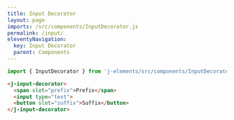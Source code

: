```yaml
---
title: Input Decorator
layout: page
imports: /src/components/InputDecorator.js
permalink: /input/
eleventyNavigation:
  key: Input Decorator
  parent: Components
---
```


```javascript
import { InputDecorator } from 'j-elements/src/components/InputDecorator.js';
```

<style>
input {
  padding: 0.5em;
  height: 2rem;
}

[slot] {
  margin: 0.5em;
}
</style>

<render-example></render-example>
```html
<j-input-decorator>
  <span slot="prefix">Prefix</span>
  <input type="text">
  <button slot="suffix">Suffix</button>
</j-input-decorator>
```
